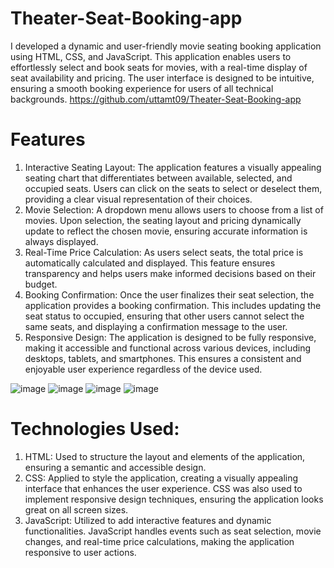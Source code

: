 # Theater-Seat-Booking-app
  I developed a dynamic and user-friendly movie seating booking application using HTML, CSS, and JavaScript. This application enables users to effortlessly select and book seats for movies, with a real-time display of seat availability and pricing. The user interface is designed to be intuitive, ensuring a smooth booking experience for users of all technical backgrounds.
https://github.com/uttamt09/Theater-Seat-Booking-app

# Features
  1. Interactive Seating Layout: The application features a visually appealing seating chart that differentiates between available, selected, and occupied seats. Users can click on the          seats to select or deselect them, providing a clear visual representation of their choices.
  2. Movie Selection: A dropdown menu allows users to choose from a list of movies. Upon selection, the seating layout and pricing dynamically update to reflect the chosen movie, ensuring       accurate information is always displayed.
  3. Real-Time Price Calculation: As users select seats, the total price is automatically calculated and displayed. This feature ensures transparency and helps users make informed decisions based on their budget.
  4. Booking Confirmation: Once the user finalizes their seat selection, the application provides a booking confirmation. This includes updating the seat status to occupied, ensuring that       other users cannot select the same seats, and displaying a confirmation message to the user.
  5. Responsive Design: The application is designed to be fully responsive, making it accessible and functional across various devices, including desktops, tablets, and smartphones. This        ensures a consistent and enjoyable user experience regardless of the device used.

![image](https://github.com/uttamt09/Theater-Seat-Booking-app/assets/139229602/bb59dc00-9f9d-4d42-8a24-7622f01d4f81)
![image](https://github.com/uttamt09/Theater-Seat-Booking-app/assets/139229602/d6fde2dd-1498-4435-a950-7da5b4a29b9b)
![image](https://github.com/uttamt09/Theater-Seat-Booking-app/assets/139229602/a25bb17c-87d7-4a0a-994b-1279b1f17d1d)
![image](https://github.com/uttamt09/Theater-Seat-Booking-app/assets/139229602/b1b059c9-d124-434a-b742-f7a7014fdbf6)



# Technologies Used:

  1. HTML: Used to structure the layout and elements of the application, ensuring a semantic and accessible design.
  2. CSS: Applied to style the application, creating a visually appealing interface that enhances the user experience. CSS was also used to implement responsive design techniques, ensuring      the application looks great on all screen sizes.
  3. JavaScript: Utilized to add interactive features and dynamic functionalities. JavaScript handles events such as seat selection, movie changes, and real-time price calculations,             making the application responsive to user actions.
